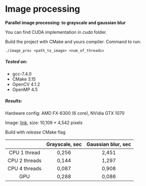 # Image processing
**Parallel image processing: to grayscale and gaussian blur**

You can find CUDA implementation in *cuda* folder.

Build the project with CMake and yours compiler. Command to run:

`./image_proc <path_to_image> <num_of_threads>`

##### Tested on:
 - gcc-7.4.0
 - CMake 3.15
 - OpenCV 4.1.2
 - OpenMP 4.5

##### Results:

Hardware config: AMD FX-6300 (6 core), NVidia GTX 1070

Image: [link](https://commons.m.wikimedia.org/wiki/File:Fronalpstock_big.jpg), size: 10,109 × 4,542 pixels

Build with *release* CMake flag 

| | Grayscale, sec | Gaussian blur, sec |
| :------: | :------: | :------: |
| CPU 1 thread | 0,256 | 2,451 |
| CPU 2 threads | 0,144 | 1,297 |
| CPU 4 threads | 0,087 | 0,908 |
| GPU | 0,288 | 0,086 |